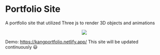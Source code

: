# Portfolio Site

A portfolio site that utilized Three js to render 3D objects and animations <br>

<p align="center">
  <img src="portfolioGif.gif" >
</p>

Demo: https://kangportfolio.netlify.app/
This site will be updated continuously 😃
